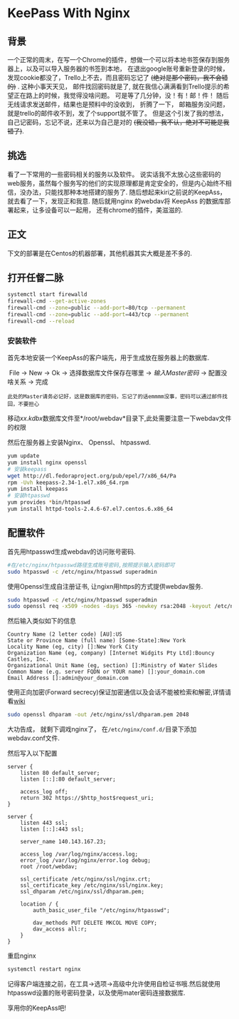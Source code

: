 # KeePass With Nginx

## 背景

一个正常的周末，在写一个Chrome的插件，想做一个可以将本地书签保存到服务器上，以及可以导入服务器的书签到本地， 在退出google账号重新登录的时候，发现cookie都没了，Trello上不去，而且密码忘记了 ~~(绝对是那个密码，我不会错的)~~ . 这种小事天天见， 邮件找回密码就是了, 就在我信心满满看到Trello提示的希望正在路上的时候，我觉得没啥问题。 可是等了几分钟，没！有！邮！件！ 随后无线请求发送邮件，结果也是预料中的没收到， 折腾了一下， 邮箱服务没问题，就是trello的邮件收不到，发了个support就不管了。 但是这个引发了我的想法，自己记密码，忘记不说，还来以为自己是对的 ~~(我没错，我不认，绝对不可能是我错了)~~. 

## 挑选

看了一下常用的一些密码相关的服务以及软件。 说实话我不太放心这些密码的web服务，虽然每个服务写的他们的实现原理都是肯定安全的，但是内心始终不相信，没办法，只能找那种本地搭建的服务了. 随后想起来kiri之前说的KeepAss， 就去看了一下，发现正和我意. 随后就用nginx 的webdav将 KeepAss 的数据库部署起来，让多设备可以一起用， 还有chrome的插件，美滋滋的.

## 正文

下文的部署是在Centos的机器部署，其他机器其实大概是差不多的.

## 打开任督二脉

```bash
systemctl start firewalld
firewall-cmd --get-active-zones
firewall-cmd --zone=public --add-port=80/tcp --permanent
firewall-cmd --zone=public --add-port=443/tcp --permanent
firewall-cmd --reload
```

### 安装软件

首先本地安装一个KeepAss的客户端先，用于生成放在服务器上的数据库. 

​	File -> New -> Ok -> 选择数据库文件保存在哪里 -> *输入Master密码* -> 配置没啥关系 -> 完成

​	`此处的Master请务必记好，这是数据库的密码，忘记了的话emmmm没事，密码可以通过邮件找回，不要担心`

移动*xx.kdbx*数据库文件至*/root/webdav*目录下,此处需要注意一下webdav文件的权限

然后在服务器上安装Nginx、 Openssl、 htpasswd.

```bash
yum update
yum install nginx openssl
# 安装keepass
wget http://dl.fedoraproject.org/pub/epel/7/x86_64/Pa                                                                                             ckages/k/keepass-2.34-1.el7.x86_64.rpm
rpm -Uvh keepass-2.34-1.el7.x86_64.rpm
yum install keepass
# 安装htpasswd
yum provides *bin/htpasswd
yum install httpd-tools-2.4.6-67.el7.centos.6.x86_64
```

## 配置软件

首先用htpasswd生成webdav的访问账号密码.

```bash
#在/etc/nginx/htpasswd路径生成账号密码,按照提示输入密码即可
sudo htpasswd -c /etc/nginx/htpasswd superadmin
```

使用Openssl生成自注册证书, 让ngixn用https的方式提供webdav服务.

```bash
sudo htpasswd -c /etc/nginx/htpasswd superadmin
sudo openssl req -x509 -nodes -days 365 -newkey rsa:2048 -keyout /etc/nginx/ssl/nginx.key -out /etc/nginx/ssl/nginx.crt
```

然后输入类似如下的信息

```console
Country Name (2 letter code) [AU]:US
State or Province Name (full name) [Some-State]:New York
Locality Name (eg, city) []:New York City
Organization Name (eg, company) [Internet Widgits Pty Ltd]:Bouncy Castles, Inc.
Organizational Unit Name (eg, section) []:Ministry of Water Slides
Common Name (e.g. server FQDN or YOUR name) []:your_domain.com
Email Address []:admin@your_domain.com
```

使用正向加密(Forward secrecy)保证加密通信以及会话不能被检索和解密,详情请看[wiki](https://en.wikipedia.org/wiki/Forward_secrecy)

```bash
sudo openssl dhparam -out /etc/nginx/ssl/dhparam.pem 2048
```

大功告成， 就剩下调戏nginx了， 在`/etc/nginx/conf.d/`目录下添加webdav.conf文件.

然后写入以下配置

```nginx
server {
    listen 80 default_server;
    listen [::]:80 default_server;

    access_log off;
    return 302 https://$http_host$request_uri;
}

server {
    listen 443 ssl;
    listen [::]:443 ssl;

    server_name 140.143.167.23;

    access_log /var/log/nginx/access.log;
    error_log /var/log/nginx/error.log debug;
    root /root/webdav;

    ssl_certificate /etc/nginx/ssl/nginx.crt;
    ssl_certificate_key /etc/nginx/ssl/nginx.key;
    ssl_dhparam /etc/nginx/ssl/dhparam.pem;

    location / {
        auth_basic_user_file "/etc/nginx/htpasswd";

        dav_methods PUT DELETE MKCOL MOVE COPY;
        dav_access all:r;
    }
}
```

重启nginx

```bash
systemctl restart nginx
```

记得客户端连接之前，在工具->选项->高级中允许使用自检证书哦.然后就使用htpasswd设置的账号密码登录，以及使用mater密码连接数据库.

享用你的KeepAss吧! 